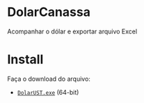 # DolarCanassa
Acompanhar o dólar e exportar arquivo Excel

# Install
Faça o download do arquivo:

 - [`DolarUST.exe`][direct-win64] (64-bit)  

[direct-win64]: https://github.com/jg-ribeiro/DolarCanassa/releases/download/v1.0/DolarUST.exe
